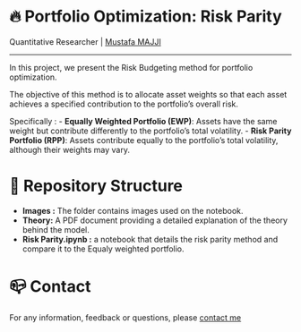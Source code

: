 # 🔥 Portfolio Optimization: Risk Parity
Quantitative Researcher | [Mustafa MAJJI](linkedin.com/in/mustafa-majji-3a59861a2)
***

In this project, we present the Risk Budgeting method for portfolio optimization.

The objective of this method is to allocate asset weights so that each asset achieves a specified contribution to the portfolio’s overall risk.

Specifically :
            - **Equally Weighted Portfolio (EWP)**: Assets have the same weight but contribute differently to the portfolio’s total volatility.
            - **Risk Parity Portfolio (RPP)**: Assets contribute equally to the portfolio’s total volatility, although their weights may vary.
# 🚀 Repository Structure

- **Images :**  The folder contains images used on the notebook. 
- **Theory:** A PDF document providing a detailed explanation of the theory behind the model.
- **Risk Parity.ipynb :** a notebook that details the risk parity method and compare it to the Equaly weighted portfolio.

# :mailbox_closed: Contact
For any information, feedback or questions, please [contact me][Mustafa-email]




[Mustafa-email]: mailto:majji1999@gmail.com
